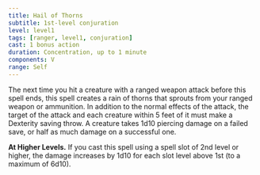 ```yaml
---
title: Hail of Thorns
subtitle: 1st-level conjuration
level: level1
tags: [ranger, level1, conjuration]
cast: 1 bonus action
duration: Concentration, up to 1 minute
components: V
range: Self
---
```

The next time you hit a creature with a ranged weapon attack before this spell ends, this spell creates a rain of thorns that sprouts from your ranged weapon or ammunition. In addition to the normal effects of the attack, the target of the attack and each creature within 5 feet of it must make a Dexterity saving throw. A creature takes 1d10 piercing damage on a failed save, or half as much damage on a successful one.

**At Higher Levels.** If you cast this spell using a spell slot of 2nd level or higher, the damage increases by 1d10 for each slot level above 1st (to a maximum of 6d10).